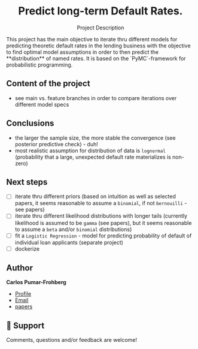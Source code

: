<h1 align="center">Predict long-term Default Rates.</h1>
<p align="center">Project Description</p>
This project has the main objective to iterate thru different models for predicting theoretic default rates in the lending business with the objective to find optimal model assumptions in order to then predict the **distribution** of named rates. It is based on the `PyMC`-framework for probabilistic programming.

## Content of the project
* see main vs. feature branches in order to compare iterations over different model specs

## Conclusions
* the larger the sample size, the more stable the convergence (see posterior predictive check) - duh!
* most realistic assumption for distribution of data is `lognormal` (probability that a large, unexpected default rate materializes is non-zero)

## Next steps
- [ ] iterate thru different priors (based on intuition as well as selected papers, it seems reasonable to assume a `binomial`, if not `bernouilli` - see papers)
- [ ] iterate thru different likelihood distributions with longer tails (currently likelihood is assumed to be `gamma` (see papers), but it seems reasonable to assume a `beta` and/or `binomial` distributions)
- [ ] fit a `Logistic Regression` - model for predicting probability of default of individual loan applicants (separate project)
- [ ] dockerize

## Author

**Carlos Pumar-Frohberg**

- [Profile](https://github.com/cpumarfrohberg)
- [Email](mailto:cpumarfrohberg@gmail.com?subject=Hi "Hi!")
- [papers](https://kiefer.economics.cornell.edu/ProbabilityApproachWP.pdf)

## 🤝 Support

Comments, questions and/or feedback are welcome!

